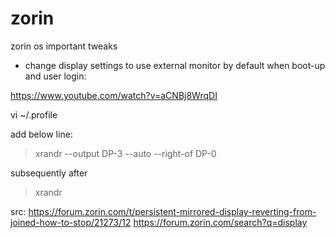 
# zorin

zorin os important tweaks

- change display settings to use external monitor by default when boot-up and user login:

https://www.youtube.com/watch?v=aCNBj8WrqDI

vi ~/.profile

add below line:

>
> xrandr --output DP-3 --auto --right-of DP-0
>

subsequently after

>
> xrandr
>

src: <https://forum.zorin.com/t/persistent-mirrored-display-reverting-from-joined-how-to-stop/21273/12>
<https://forum.zorin.com/search?q=display>
